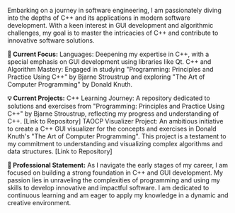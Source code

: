 Embarking on a journey in software engineering, I am passionately diving into the depths of C++ and its applications in modern software development. With a keen interest in GUI development and algorithmic challenges, my goal is to master the intricacies of C++ and contribute to innovative software solutions.

**🚀 Current Focus:**
Languages: Deepening my expertise in C++, with a special emphasis on GUI development using libraries like Qt.
C++ and Algorithm Mastery: Engaged in studying "Programming: Principles and Practice Using C++" by Bjarne Stroustrup and exploring "The Art of Computer Programming" by Donald Knuth.

**💡 Current Projects:**
C++ Learning Journey:
A repository dedicated to solutions and exercises from "Programming: Principles and Practice Using C++" by Bjarne Stroustrup, reflecting my progress and understanding of C++. [Link to Repository]
TAOCP Visualizer Project:
An ambitious initiative to create a C++ GUI visualizer for the concepts and exercises in Donald Knuth's "The Art of Computer Programming". This project is a testament to my commitment to understanding and visualizing complex algorithms and data structures. [Link to Repository]

**🌟 Professional Statement:**
As I navigate the early stages of my career, I am focused on building a strong foundation in C++ and GUI development. My passion lies in unraveling the complexities of programming and using my skills to develop innovative and impactful software. I am dedicated to continuous learning and am eager to apply my knowledge in a dynamic and creative environment.
